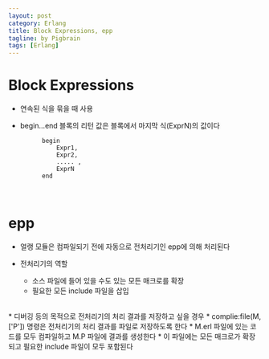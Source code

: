 ```yaml
---
layout: post
category: Erlang
title: Block Expressions, epp
tagline: by Pigbrain
tags: [Erlang]
---
```


<!--more-->

# Block Expressions   
* 연속된 식을 묶을 때 사용   
* begin...end 블록의 리턴 값은 블록에서 마지막 식(ExprN)의 값이다  
			
			begin
				Expr1,
				Expr2,
				..... ,
				ExprN
			end  
  
<br>  
  
# epp    
* 얼랭 모듈은 컴파일되기 전에 자동으로 전처리기인 epp에 의해 처리된다  

* 전처리기의 역할  
	* 소스 파일에 들어 있을 수도 있는 모든 매크로를 확장  
	* 필요한 모든 include 파일을 삽입  
<br>
* 디버깅 등의 목적으로 전처리기의 처리 결과를 저장하고 싶을 경우  
	* complie:file(M, ['P']) 명령은 전처리기의 처리 결과를 파일로 저장하도록 한다  
		* M.erl 파일에 있는 코드를 모두 컴파일하고 M.P 파일에 결과를 생성한다  
		* 이 파일에는 모든 매크로가 확장되고 필요한 include 파일이 모두 포함된다  
 